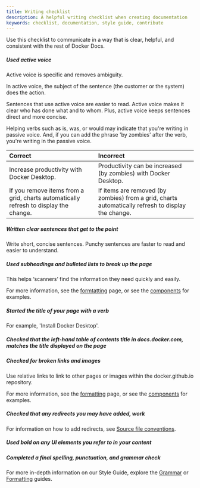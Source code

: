 ```yaml
---
title: Writing checklist
description: A helpful writing checklist when creating documentation
keywords: checklist, documentation, style guide, contribute
---
```


Use this checklist to communicate in a way that is clear, helpful, and consistent with the rest of Docker Docs.

##### Used active voice

Active voice is specific and removes ambiguity.

In active voice, the subject of the sentence (the customer or the system) does the action.

Sentences that use active voice are easier to read. Active voice makes it clear who has done what and to whom. Plus, active voice keeps sentences direct and more concise.

Helping verbs such as is, was, or would may indicate that you're writing in passive voice. And, if you can add the phrase 'by zombies' after the verb, you're writing in the passive voice.

|Correct| Incorrect|
|:--|:--|
|Increase productivity with Docker Desktop.| Productivity can be increased (by zombies) with Docker Desktop.|
|If you remove items from a grid, charts automatically refresh to display the change. | If items are removed (by zombies) from a grid, charts automatically refresh to display the change.|

##### Written clear sentences that get to the point

Write short, concise sentences. Punchy sentences are faster to read and easier to understand.

##### Used subheadings and bulleted lists to break up the page

This helps ‘scanners’ find the information they need quickly and easily.

For more information, see the [formtatting](style/formatting.md#headings-and-subheadings) page, or see the [components](components/lists.md) for examples.

##### Started the title of your page with a verb

For example, 'Install Docker Desktop'.

##### Checked that the left-hand table of contents title in docs.docker.com, matches the title displayed on the page

##### Checked for broken links and images

Use relative links to link to other pages or images within the docker.github.io repository.

For more information, see the [formatting](style/formatting.md#links) page, or see the [components](components/links.md) for examples.

##### Checked that any redirects you may have added, work

For information on how to add redirects, see [Source file conventions](file-conventions.md#frontmatter).

##### Used bold on any UI elements you refer to in your content

##### Completed a final spelling, punctuation, and grammar check

For more in-depth information on our Style Guide, explore the [Grammar](style/grammar.md) or [Formatting](style/formatting.md) guides.

